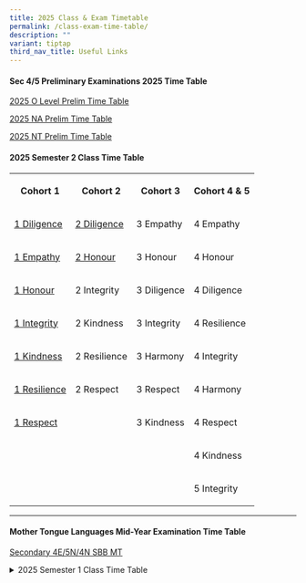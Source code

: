```yaml
---
title: 2025 Class & Exam Timetable
permalink: /class-exam-time-table/
description: ""
variant: tiptap
third_nav_title: Useful Links
---
```

<h4>Sec 4/5 Preliminary Examinations 2025 Time Table</h4>
<p><a href="/files/2025/2025_O_Level_Prelim_TT_20_May.pdf" rel="noopener nofollow" target="_blank">2025 O Level Prelim Time Table</a>
</p>
<p><a href="/files/2025/2025_NA_Prelim_TT_20_May.pdf" rel="noopener nofollow" target="_blank">2025 NA Prelim Time Table</a>
</p>
<p><a href="/files/2025/2025_NT_Prelim_TT_20_May.pdf" rel="noopener nofollow" target="_blank">2025 NT Prelim Time Table</a>
</p>
<h4>2025 Semester 2 Class Time Table</h4>
<table style="minWidth: 100px">
<colgroup>
<col>
<col>
<col>
<col>
</colgroup>
<tbody>
<tr>
<th rowspan="1" colspan="1">
<p>Cohort 1</p>
</th>
<th rowspan="1" colspan="1">
<p>Cohort 2</p>
</th>
<th rowspan="1" colspan="1">
<p>Cohort 3</p>
</th>
<th rowspan="1" colspan="1">
<p>Cohort 4 &amp; 5</p>
</th>
</tr>
<tr>
<td rowspan="1" colspan="1">
<p><a href="/files/2025/1_Diligence_Sem_2_2025.pdf" rel="noopener noreferrer nofollow" target="_blank">1 Diligence</a>
</p>
</td>
<td rowspan="1" colspan="1">
<p><a href="/files/2025/2_Diligence_Sem_2_2025.pdf" rel="noopener noreferrer nofollow" target="_blank">2 Diligence</a>
</p>
</td>
<td rowspan="1" colspan="1">
<p>3 Empathy</p>
</td>
<td rowspan="1" colspan="1">
<p>4 Empathy</p>
</td>
</tr>
<tr>
<td rowspan="1" colspan="1">
<p><a href="/files/2025/1_Empathy_Sem_2_2025.pdf" rel="noopener noreferrer nofollow" target="_blank">1 Empathy</a>
</p>
</td>
<td rowspan="1" colspan="1">
<p><a href="/files/2025/2_Honour_Sem_2_2025.pdf" rel="noopener noreferrer nofollow" target="_blank">2 Honour</a>
</p>
</td>
<td rowspan="1" colspan="1">
<p>3 Honour</p>
</td>
<td rowspan="1" colspan="1">
<p>4 Honour</p>
</td>
</tr>
<tr>
<td rowspan="1" colspan="1">
<p><a href="/files/2025/1_Honour_Sem_2_2025.pdf" rel="noopener noreferrer nofollow" target="_blank">1 Honour</a>
</p>
</td>
<td rowspan="1" colspan="1">
<p>2 Integrity</p>
</td>
<td rowspan="1" colspan="1">
<p>3 Diligence</p>
</td>
<td rowspan="1" colspan="1">
<p>4 Diligence</p>
</td>
</tr>
<tr>
<td rowspan="1" colspan="1">
<p><a href="/files/2025/1_Integrity_Sem_2_2025.pdf" rel="noopener noreferrer nofollow" target="_blank">1 Integrity</a>
</p>
</td>
<td rowspan="1" colspan="1">
<p>2 Kindness</p>
</td>
<td rowspan="1" colspan="1">
<p>3 Integrity</p>
</td>
<td rowspan="1" colspan="1">
<p>4 Resilience</p>
</td>
</tr>
<tr>
<td rowspan="1" colspan="1">
<p><a href="/files/2025/1_Kindness_Sem_2_2025.pdf" rel="noopener noreferrer nofollow" target="_blank">1 Kindness</a>
</p>
</td>
<td rowspan="1" colspan="1">
<p>2 Resilience</p>
</td>
<td rowspan="1" colspan="1">
<p>3 Harmony</p>
</td>
<td rowspan="1" colspan="1">
<p>4 Integrity</p>
</td>
</tr>
<tr>
<td rowspan="1" colspan="1">
<p><a href="/files/2025/1_Resilience_Sem_2_2025.pdf" rel="noopener noreferrer nofollow" target="_blank">1 Resilience</a>
</p>
</td>
<td rowspan="1" colspan="1">
<p>2 Respect</p>
</td>
<td rowspan="1" colspan="1">
<p>3 Respect</p>
</td>
<td rowspan="1" colspan="1">
<p>4 Harmony</p>
</td>
</tr>
<tr>
<td rowspan="1" colspan="1">
<p><a href="/files/2025/1_Respect_Sem_2_2025.pdf" rel="noopener noreferrer nofollow" target="_blank">1 Respect</a>
</p>
</td>
<td rowspan="1" colspan="1">
<p></p>
</td>
<td rowspan="1" colspan="1">
<p>3 Kindness</p>
</td>
<td rowspan="1" colspan="1">
<p>4 Respect</p>
</td>
</tr>
<tr>
<td rowspan="1" colspan="1">
<p></p>
</td>
<td rowspan="1" colspan="1">
<p></p>
</td>
<td rowspan="1" colspan="1">
<p></p>
</td>
<td rowspan="1" colspan="1">
<p>4 Kindness</p>
</td>
</tr>
<tr>
<td rowspan="1" colspan="1">
<p></p>
</td>
<td rowspan="1" colspan="1">
<p></p>
</td>
<td rowspan="1" colspan="1">
<p></p>
</td>
<td rowspan="1" colspan="1">
<p>5 Integrity</p>
</td>
</tr>
</tbody>
</table>
<hr>
<h4>Mother Tongue Languages Mid-Year Examination Time Table</h4>
<p><a href="/files/2025/MTL_MID_YR_EXAM_TT_2025.pdf" rel="noopener nofollow" target="_blank">Secondary 4E/5N/4N SBB MT</a>
</p>
<div data-type="detailGroup" class="isomer-accordion-group isomer-accordion isomer-accordion-white">
<details class="isomer-details">
<summary>2025 Semester 1 Class Time Table</summary>
<div data-type="detailsContent" class="isomer-details-content">
<h4>Cohort 1</h4>
<table style="minWidth: 75px">
<colgroup>
<col>
<col>
<col>
</colgroup>
<tbody>
<tr>
<th rowspan="1" colspan="1">
<p></p>
</th>
<th rowspan="1" colspan="1">
<p>Odd Week (Week 1,3,5,7,9)</p>
</th>
<th rowspan="1" colspan="1">
<p>Even Week (Week 2,4,6,8,10)</p>
</th>
</tr>
<tr>
<td rowspan="1" colspan="1">
<p>1 Diligence</p>
</td>
<td rowspan="1" colspan="1">
<p><a href="/files/2025/1_Diligence_Sem_1_Odd_Wk.pdf" rel="noopener nofollow" target="_blank">1 Diligence Sem 1 Odd Wk</a>
</p>
</td>
<td rowspan="1" colspan="1">
<p><a href="/files/2025/1_Diligence_Sem_1_Even_Wk.pdf" rel="noopener nofollow" target="_blank">1 Diligence Sem 1 Even Wk</a>
</p>
</td>
</tr>
<tr>
<td rowspan="1" colspan="1">
<p>1 Empathy</p>
</td>
<td rowspan="1" colspan="1">
<p><a href="/files/2025/1_Empathy_Sem_1_Odd_Wk.pdf" rel="noopener nofollow" target="_blank">1 Empathy Sem 1 Odd Wk</a>
</p>
</td>
<td rowspan="1" colspan="1">
<p><a href="/files/2025/1_Empathy_Sem_1_Even_Wk.pdf" rel="noopener nofollow" target="_blank">1 Empathy Sem 1 Even Wk</a>
</p>
</td>
</tr>
<tr>
<td rowspan="1" colspan="1">
<p>1 Honour</p>
</td>
<td rowspan="1" colspan="1">
<p><a href="/files/2025/1_Honour_Sem_1_Odd_Wk.pdf" rel="noopener nofollow" target="_blank">1 Honour Sem 1 Odd Wk</a>
</p>
</td>
<td rowspan="1" colspan="1">
<p><a href="/files/2025/1_Honour_Sem_1_Even_Wk.pdf" rel="noopener nofollow" target="_blank">1 Honour Sem 1 Even Wk</a>
</p>
</td>
</tr>
<tr>
<td rowspan="1" colspan="1">
<p>1 Integrity</p>
</td>
<td rowspan="1" colspan="1">
<p><a href="/files/2025/1_Integrity_Sem_1_Odd_Wk.pdf" rel="noopener nofollow" target="_blank">1 Integrity Sem 1 Odd Wk</a>
</p>
</td>
<td rowspan="1" colspan="1">
<p><a href="/files/2025/1_Integrity_Sem_1_Even_Wk.pdf" rel="noopener nofollow" target="_blank">1 Integrity Sem 1 Even Wk</a>
</p>
</td>
</tr>
<tr>
<td rowspan="1" colspan="1">
<p>1 Kindness</p>
</td>
<td rowspan="1" colspan="1">
<p><a href="/files/2025/1_Kindness_Sem_1_Odd_Wk.pdf" rel="noopener nofollow" target="_blank">1 Kindness Sem 1 Odd Wk</a>
</p>
</td>
<td rowspan="1" colspan="1">
<p><a href="/files/2025/1_Kindness_Sem_1_Even_Wk.pdf" rel="noopener nofollow" target="_blank">1 Kindness Sem 1 Even Wk</a>
</p>
</td>
</tr>
<tr>
<td rowspan="1" colspan="1">
<p>1 Resilience</p>
</td>
<td rowspan="1" colspan="1">
<p><a href="/files/2025/1_Resilience_Sem_1_Odd_Wk.pdf" rel="noopener nofollow" target="_blank">1 Resilience Sem 1 Odd Wk</a>
</p>
</td>
<td rowspan="1" colspan="1">
<p><a href="/files/2025/1_Resilience_Sem_1_Even_Wk.pdf" rel="noopener nofollow" target="_blank">1 Resilience Sem 1 Even Wk</a>
</p>
</td>
</tr>
<tr>
<td rowspan="1" colspan="1">
<p>1 Respect</p>
</td>
<td rowspan="1" colspan="1">
<p><a href="/files/2025/1_Respect_Sem_1_Odd_Wk.pdf" rel="noopener nofollow" target="_blank">1 Respect Sem 1 Odd Wk</a>
</p>
</td>
<td rowspan="1" colspan="1">
<p><a href="/files/2025/1_Respect_Sem_1_Even_Wk.pdf" rel="noopener nofollow" target="_blank">1 Respect Sem 1 Even Wk</a>
</p>
</td>
</tr>
</tbody>
</table>
<h4>Cohort 2</h4>
<table style="minWidth: 75px">
<colgroup>
<col>
<col>
<col>
</colgroup>
<tbody>
<tr>
<th rowspan="1" colspan="1">
<p></p>
</th>
<th rowspan="1" colspan="1">
<p>Odd Week (Week 1,3,5,7,9)</p>
</th>
<th rowspan="1" colspan="1">
<p>Even Week (Week 2,4,6,8,10)</p>
</th>
</tr>
<tr>
<td rowspan="1" colspan="1">
<p>2 DIligence</p>
</td>
<td rowspan="1" colspan="1">
<p><a href="/files/2025/2_Diligence_Sem_1_Odd_Wk.pdf" rel="noopener nofollow" target="_blank">2 Diligence Sem 1 Odd Wk</a>
</p>
</td>
<td rowspan="1" colspan="1">
<p><a href="/files/2025/2_Diligence_Sem_1_Even_Wk.pdf" rel="noopener nofollow" target="_blank">2 Diligence Sem 1 Even Wk</a>
</p>
</td>
</tr>
<tr>
<td rowspan="1" colspan="1">
<p>2 Honour</p>
</td>
<td rowspan="1" colspan="1">
<p><a href="/files/2025/2_Honour_Sem_1_Odd_Wk.pdf" rel="noopener nofollow" target="_blank">2 Honour Sem 1 Odd Wk</a>
</p>
</td>
<td rowspan="1" colspan="1">
<p><a href="/files/2025/2_Honour_Sem_1_Even_Wk.pdf" rel="noopener nofollow" target="_blank">2 Honour Sem 1 Even Wk</a>
</p>
</td>
</tr>
<tr>
<td rowspan="1" colspan="1">
<p>2 Integrity</p>
</td>
<td rowspan="1" colspan="1">
<p><a href="/files/2025/2_Integrity_Sem_1_Odd_Wk.pdf" rel="noopener nofollow" target="_blank">2 Integrity Sem 1 Odd Wk</a>
</p>
</td>
<td rowspan="1" colspan="1">
<p><a href="/files/2025/2_Integrity_Sem_1_Even_Wk.pdf" rel="noopener nofollow" target="_blank">2 Integrity Sem 1 Even Wk</a>
</p>
</td>
</tr>
<tr>
<td rowspan="1" colspan="1">
<p>2 Kindness</p>
</td>
<td rowspan="1" colspan="1">
<p><a href="/files/2025/2_Kindness_Sem_1_Odd_Wk.pdf" rel="noopener nofollow" target="_blank">2 Kindness Sem 1 Odd Wk</a>
</p>
</td>
<td rowspan="1" colspan="1">
<p><a href="/files/2025/2_Kindness_Sem_1_Even_Wk.pdf" rel="noopener nofollow" target="_blank">2 Kindness Sem 1 Even Wk</a>
</p>
</td>
</tr>
<tr>
<td rowspan="1" colspan="1">
<p>2 Resilience</p>
</td>
<td rowspan="1" colspan="1">
<p><a href="/files/2025/2_Resilience_Sem_1_Odd_Wk.pdf" rel="noopener nofollow" target="_blank">2 Resilience Sem 1 Odd Wk</a>
</p>
</td>
<td rowspan="1" colspan="1">
<p><a href="/files/2025/2_Resilience_Sem_1_Even_Wk.pdf" rel="noopener nofollow" target="_blank">2 Resilience Sem 1 Even Wk</a>
</p>
</td>
</tr>
<tr>
<td rowspan="1" colspan="1">
<p>2 Respect</p>
</td>
<td rowspan="1" colspan="1">
<p><a href="/files/2025/2_Respect_Sem_1_Odd_Wk.pdf" rel="noopener nofollow" target="_blank">2 Respect Sem 1 Odd Wk</a>
</p>
</td>
<td rowspan="1" colspan="1">
<p><a href="/files/2025/2_Respect_Sem_1_Even_Wk.pdf" rel="noopener nofollow" target="_blank">2 Respect Sem 1 Even Wk</a>
</p>
</td>
</tr>
</tbody>
</table>
<h4>Cohort 3</h4>
<table style="minWidth: 75px">
<colgroup>
<col>
<col>
<col>
</colgroup>
<tbody>
<tr>
<th rowspan="1" colspan="1">
<p></p>
</th>
<th rowspan="1" colspan="1">
<p>Odd Week (Week 1,3,5,7,9)</p>
</th>
<th rowspan="1" colspan="1">
<p>Even Week (Week 2,4,6,8,10)</p>
</th>
</tr>
<tr>
<td rowspan="1" colspan="1">
<p>3 Empathy</p>
</td>
<td rowspan="1" colspan="1">
<p><a href="/files/2025/3_Empathy_Sem_1_Odd_Wk.pdf" rel="noopener nofollow" target="_blank">3 Empathy Sem 1 Odd Wk</a>
</p>
</td>
<td rowspan="1" colspan="1">
<p><a href="/files/2025/3_Empathy_Sem_1_Even_Wk.pdf" rel="noopener nofollow" target="_blank">3 Empathy Sem 1 Even Wk</a>
</p>
</td>
</tr>
<tr>
<td rowspan="1" colspan="1">
<p>3 Honour</p>
</td>
<td rowspan="1" colspan="1">
<p><a href="/files/2025/3_Honour_Term_2_Odd_Wk.pdf" rel="noopener nofollow" target="_blank">3 Honour Sem 1 Odd Wk</a>
</p>
</td>
<td rowspan="1" colspan="1">
<p><a href="/files/2025/3_Honour_Term_2_Even_Wk.pdf" rel="noopener nofollow" target="_blank">3 Honour Sem 1 Even Wk</a>
</p>
</td>
</tr>
<tr>
<td rowspan="1" colspan="1">
<p>3 Diligence</p>
</td>
<td rowspan="1" colspan="1">
<p><a href="/files/2025/3_Diligence_Sem_1_Odd_Wk.pdf" rel="noopener nofollow" target="_blank">3 Diligence Sem 1 Odd Wk</a>
</p>
</td>
<td rowspan="1" colspan="1">
<p><a href="/files/2025/3_Diligence_Sem_1_Even_Wk.pdf" rel="noopener nofollow" target="_blank">3 Diligence Sem 1 Even Wk</a>
</p>
</td>
</tr>
<tr>
<td rowspan="1" colspan="1">
<p>3 Integrity</p>
</td>
<td rowspan="1" colspan="1">
<p><a href="/files/2025/3_Integrity_Sem_1_Odd_Wk.pdf" rel="noopener nofollow" target="_blank">3 Integrity Sem 1 Odd Wk</a>
</p>
</td>
<td rowspan="1" colspan="1">
<p><a href="/files/2025/3_Integrity_Sem_1_Even_Wk.pdf" rel="noopener nofollow" target="_blank">3 Integrity Sem 1 Even Wk</a>
</p>
</td>
</tr>
<tr>
<td rowspan="1" colspan="1">
<p>3 Harmony</p>
</td>
<td rowspan="1" colspan="1">
<p><a href="/files/2025/3_Harmony_Sem_1_Odd_Wk.pdf" rel="noopener nofollow" target="_blank">3 Harmony Sem 1 Odd Wk</a>
</p>
</td>
<td rowspan="1" colspan="1">
<p><a href="/files/2025/3_Harmony_Sem_1_Even_Wk.pdf" rel="noopener nofollow" target="_blank">3 Harmony Sem 1 Even Wk</a>
</p>
</td>
</tr>
<tr>
<td rowspan="1" colspan="1">
<p>3 Respect</p>
</td>
<td rowspan="1" colspan="1">
<p><a href="/files/2025/3_Respect_Sem_1_Odd_Wk.pdf" rel="noopener nofollow" target="_blank">3 Respect Sem 1 Odd Wk</a>
</p>
</td>
<td rowspan="1" colspan="1">
<p><a href="/files/2025/3_Respect_Sem_1_Even_Wk.pdf" rel="noopener nofollow" target="_blank">3 Respect Sem 1 Even Wk</a>
</p>
</td>
</tr>
<tr>
<td rowspan="1" colspan="1">
<p>3 Kindness</p>
</td>
<td rowspan="1" colspan="1">
<p><a href="/files/2025/3_Kindness_Sem_1_Odd_Wk.pdf" rel="noopener nofollow" target="_blank">3 Kindness Sem 1 Odd Wk</a>
</p>
</td>
<td rowspan="1" colspan="1">
<p><a href="/files/2025/3_Kindness_Sem_1_Even_Wk.pdf" rel="noopener nofollow" target="_blank">3 Kindness Sem 1 Even Wk</a>
</p>
</td>
</tr>
</tbody>
</table>
<h4>Cohort 4 &amp; 5</h4>
<table style="minWidth: 75px">
<colgroup>
<col>
<col>
<col>
</colgroup>
<tbody>
<tr>
<th rowspan="1" colspan="1">
<p></p>
</th>
<th rowspan="1" colspan="1">
<p>Odd Week (Week 1,3,5,7,9)</p>
</th>
<th rowspan="1" colspan="1">
<p>Even Week (Week 2,4,6,8,10)</p>
</th>
</tr>
<tr>
<td rowspan="1" colspan="1">
<p>4 Empathy</p>
</td>
<td rowspan="1" colspan="1">
<p><a href="/files/2025/4_Empathy_Sem_1_Odd_Wk.pdf" rel="noopener nofollow" target="_blank">4 Empathy Sem 1 Odd Wk</a>
</p>
</td>
<td rowspan="1" colspan="1">
<p><a href="/files/2025/4_Empathy_Sem_1_Even_Wk.pdf" rel="noopener nofollow" target="_blank">4 Empathy Sem 1 Even Wk</a>
</p>
</td>
</tr>
<tr>
<td rowspan="1" colspan="1">
<p>4 Honour</p>
</td>
<td rowspan="1" colspan="1">
<p><a href="/files/2025/4_Honour_Sem_1_Odd_Wk.pdf" rel="noopener nofollow" target="_blank">4 Honour Sem 1 Odd Wk</a>
</p>
</td>
<td rowspan="1" colspan="1">
<p><a href="/files/2025/4_Honour_Sem_1_Even_Wk.pdf" rel="noopener nofollow" target="_blank">4 Honour Sem 1 Even Wk</a>
</p>
</td>
</tr>
<tr>
<td rowspan="1" colspan="1">
<p>4 Diligence</p>
</td>
<td rowspan="1" colspan="1">
<p><a href="/files/2025/4_Diligence_Sem_1_Odd_Wk.pdf" rel="noopener nofollow" target="_blank">4 Diligence Sem 1 Odd Wk</a>
</p>
</td>
<td rowspan="1" colspan="1">
<p><a href="/files/2025/4_Diligence_Sem_1_Even_Wk.pdf" rel="noopener nofollow" target="_blank">4 Diligence Sem 1 Even Wk</a>
</p>
</td>
</tr>
<tr>
<td rowspan="1" colspan="1">
<p>4 Resilience</p>
</td>
<td rowspan="1" colspan="1">
<p><a href="/files/2025/4_Resilience_Sem_1_Odd_Wk.pdf" rel="noopener nofollow" target="_blank">4 Resilience Sem 1 Odd Wk</a>
</p>
</td>
<td rowspan="1" colspan="1">
<p><a href="/files/2025/4_Resilience_Sem_1_Even_Wk.pdf" rel="noopener nofollow" target="_blank">4 Resilience Sem 1 Even Wk</a>
</p>
</td>
</tr>
<tr>
<td rowspan="1" colspan="1">
<p>4 Integrity</p>
</td>
<td rowspan="1" colspan="1">
<p><a href="/files/2025/4_Integrity_Sem_1_Odd_Wk.pdf" rel="noopener nofollow" target="_blank">4 Integrity Sem 1 Odd Wk</a>
</p>
</td>
<td rowspan="1" colspan="1">
<p><a href="/files/2025/4_Integrity_Sem_1_Even_Wk.pdf" rel="noopener nofollow" target="_blank">4 Integrity Sem 1 Even Wk</a>
</p>
</td>
</tr>
<tr>
<td rowspan="1" colspan="1">
<p>4 Harmony</p>
</td>
<td rowspan="1" colspan="1">
<p><a href="/files/2025/4_Harmony_Sem_1_Odd_Wk.pdf" rel="noopener nofollow" target="_blank">4 Harmony Sem 1 Odd Wk</a>
</p>
</td>
<td rowspan="1" colspan="1">
<p><a href="/files/2025/4_Harmony_Sem_1_Even_Wk.pdf" rel="noopener nofollow" target="_blank">4 Harmony Sem 1 Even Wk</a>
</p>
</td>
</tr>
<tr>
<td rowspan="1" colspan="1">
<p>4 Respect</p>
</td>
<td rowspan="1" colspan="1">
<p><a href="/files/2025/4_Respect_Sem_1_Odd_Wk.pdf" rel="noopener nofollow" target="_blank">4 Respect Sem 1 Odd Wk</a>
</p>
</td>
<td rowspan="1" colspan="1">
<p><a href="/files/2025/4_Respect_Sem_1_Even_Wk.pdf" rel="noopener nofollow" target="_blank">4 Respect Sem 1 Even Wk</a>
</p>
</td>
</tr>
<tr>
<td rowspan="1" colspan="1">
<p>4 Kindness</p>
</td>
<td rowspan="1" colspan="1">
<p><a href="/files/2025/4_Kindness_Sem_1_Odd_Wk.pdf" rel="noopener nofollow" target="_blank">4 Kindness Sem 1 Odd Wk</a>
</p>
</td>
<td rowspan="1" colspan="1">
<p><a href="/files/2025/4_Kindness_Sem_1_Even_Wk.pdf" rel="noopener nofollow" target="_blank">4 Kindness Sem 1 Even Wk</a>
</p>
</td>
</tr>
<tr>
<td rowspan="1" colspan="1">
<p>5 Integrity</p>
</td>
<td rowspan="1" colspan="1">
<p><a href="/files/2025/5_Integrity_Sem_1_Odd_Wk.pdf" rel="noopener nofollow" target="_blank">5 Integrity Sem 1 Odd Wk</a>
</p>
</td>
<td rowspan="1" colspan="1">
<p><a href="/files/2025/5_Integrity_Sem_1_Even_Wk.pdf" rel="noopener nofollow" target="_blank">5 Integrity Sem 1 Even Wk</a>
</p>
</td>
</tr>
</tbody>
</table>
<p>
<br>
</p>
</div>
</details>
</div>
<h4></h4>
<p></p>